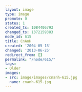```yaml
---
layout: image
type: image
promote: 0
status: 1
created_ts: 1084406793
changed_ts: 1372159383
node_id: 615
title: CnAnH
created: '2004-05-13'
changed: '2013-06-25'
redirect_from: []
permalink: "/node/615/"
tags:
- Older
images:
- src: image/images/cnanh-615.jpg
  name: cnanh-615.jpg
---
```


